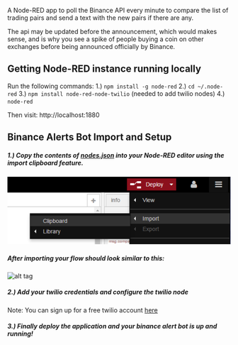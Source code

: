 A Node-RED app to poll the Binance API every minute to compare the list of trading pairs and send a text with the new pairs if there are any.  

The api may be updated before the announcement, which would makes sense, and is why you see a spike of people buying a coin on other exchanges before being announced officially by Binance.

## Getting Node-RED instance running locally
Run the following commands:
1.) `npm install -g node-red`
2.) `cd ~/.node-red`
3.) `npm install node-red-node-twilio` (needed to add twilio nodes)
4.) `node-red`

Then visit: http://localhost:1880

## Binance Alerts Bot Import and Setup
##### 1.) Copy the contents of [nodes.json](../blob/master/nodes.json) into your Node-RED editor using the import clipboard feature.

![alt tag](https://github.com/franklsm1/SlackChannelBot/blob/master/import.PNG)


##### After importing your flow should look similar to this:
![alt tag](../blob/master/exampleFlow.png)

##### 2.) Add your twilio credentials and configure the twilio node
 Note: You can sign up for a free twilio account [here](https://www.twilio.com/try-twilio)

##### 3.) Finally deploy the application and your binance alert bot is up and running!
